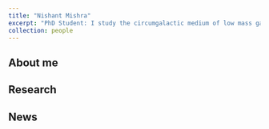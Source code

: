 ```yaml
---
title: "Nishant Mishra"
excerpt: "PhD Student: I study the circumgalactic medium of low mass galaxies using observations and simulations.<br/><img src='/images/nishantmishra_headshot.png' width='275'>"
collection: people
---
```


## About me

## Research

## News
